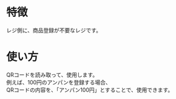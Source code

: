 # 特徴
レジ側に、商品登録が不要なレジです。
# 使い方
QRコードを読み取って、使用します。  
例えば、100円のアンパンを登録する場合、  
QRコードの内容を、「アンパン100円」とすることで、使用できます。
